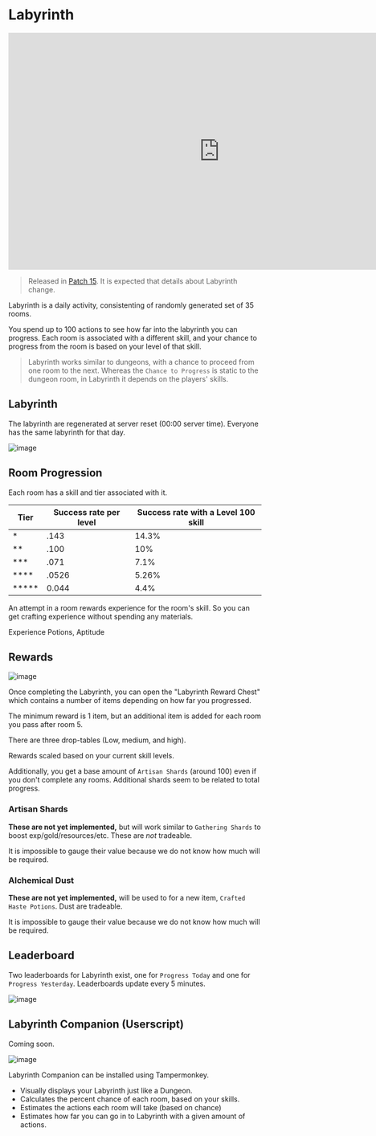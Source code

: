 # Labyrinth

<iframe width="840" height="472" src="https://www.youtube.com/embed/6mjBu2BVt2M" title="YouTube video player" frameborder="0" allow="accelerometer; autoplay; clipboard-write; encrypted-media; gyroscope; picture-in-picture" allowfullscreen></iframe>

> Released in [Patch 15](patches/patch15.md). It is expected that details about Labyrinth change.

Labyrinth is a daily activity, consistenting of randomly generated set of 35 rooms.

You spend up to 100 actions to see how far into the labyrinth you can progress. Each room is associated with a different skill, and your chance to progress from the room is based on your level of that skill.


> Labyrinth works similar to dungeons, with a chance to proceed from one room to the next. Whereas the `Chance to Progress` is static to the dungeon room, in Labyrinth it depends on the players' skills.

## Labyrinth

The labyrinth are regenerated at server reset (00:00 server time). Everyone has the same labyrinth for that day.

![image](https://user-images.githubusercontent.com/267296/199644449-de74042f-f14d-4d72-8385-21509e783196.png)



## Room Progression

Each room has a skill and tier associated with it.

| Tier | Success rate per level | Success rate with a Level 100 skill | 
| ---- | ---- | ---- |
| <span class='lab1'>*</span> | .143 | 14.3%
| <span class='lab2'>**</span> | .100 | 10%
| <span class='rarity-epic'>***</span> |  .071 | 7.1%
| <span class='rarity-legendary'>****</span> |  .0526 | 5.26%
| <span class='rarity-mythic'>*****</span> | 0.044 | 4.4%

An attempt in a room rewards experience for the room's skill. So you can get crafting experience without spending any materials.

Experience Potions, Aptitude

## Rewards

![image](https://user-images.githubusercontent.com/267296/200761550-4ab0cbe8-04ff-467d-80e6-ac6e70d9c051.png)


Once completing the Labyrinth, you can open the "Labyrinth Reward Chest" which contains a number of items depending on how far you progressed.

The minimum reward is 1 item, but an additional item is added for each room you pass after room 5.

There are three drop-tables (Low, medium, and high).

Rewards scaled based on your current skill levels.

Additionally, you get a base amount of `Artisan Shards` (around 100) even if you don't complete any rooms. Additional shards seem to be related to total progress.

### Artisan Shards

**These are not yet implemented,** but will work similar to `Gathering Shards` to boost exp/gold/resources/etc. These are *not* tradeable.

It is impossible to gauge their value because we do not know how much will be required.

### Alchemical Dust

**These are not yet implemented,** will be used to for a new item, `Crafted Haste Potions`. Dust are tradeable.

It is impossible to gauge their value because we do not know how much will be required.

## Leaderboard

Two leaderboards for Labyrinth exist, one for `Progress Today` and one for `Progress Yesterday`. Leaderboards update every 5 minutes.

![image](https://user-images.githubusercontent.com/267296/199644111-84d846ff-cb7b-4f30-bd5a-875b8ee83e1c.png)


## Labyrinth Companion (Userscript)

Coming soon.

![image](https://user-images.githubusercontent.com/267296/200761757-722bef13-c293-4de8-b148-f6e3a051e64f.png)


Labyrinth Companion can be installed using Tampermonkey.

- Visually displays your Labyrinth just like a Dungeon.
- Calculates the percent chance of each room, based on your skills.
- Estimates the actions each room will take (based on chance)
- Estimates how far you can go in to Labyrinth with a given amount of actions.
